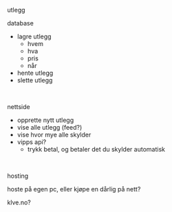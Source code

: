 utlegg

database
* lagre utlegg
    * hvem
    * hva
    * pris
    * når
* hente utlegg
* slette utlegg

<br>

nettside
* opprette nytt utlegg
* vise alle utlegg (feed?)
* vise hvor mye alle skylder
* vipps api?
    * trykk betal, og betaler det du skylder automatisk

<br>

hosting

hoste på egen pc, eller kjøpe en dårlig på nett?

klve.no?

